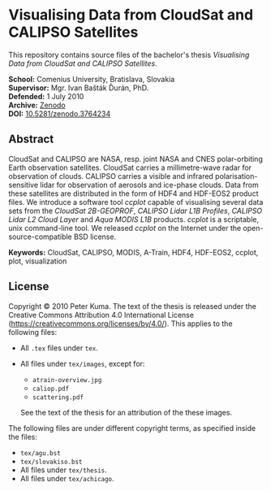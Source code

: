 # Visualising Data from CloudSat and CALIPSO Satellites

This repository contains source files of the bachelor's thesis *Visualising
Data from CloudSat and CALIPSO Satellites*.

**School:** Comenius University, Bratislava, Slovakia\
**Supervisor:** Mgr. Ivan Bašták Ďurán, PhD.\
**Defended:** 1 July 2010\
**Archive:** [Zenodo](https://zenodo.org/record/3764234)\
**DOI:** [10.5281/zenodo.3764234](https://doi.org/10.5281/zenodo.3764234)

Abstract
--------

CloudSat and CALIPSO are NASA, resp. joint NASA and CNES polar-orbiting Earth
observation satellites. CloudSat carries a millimetre-wave radar for
observation of clouds. CALIPSO carries a visible and infrared
polarisation-sensitive lidar for observation of aerosols and ice-phase clouds.
Data from these satellites are distributed in the form of HDF4 and HDF-EOS2
product files. We introduce a software tool *ccplot* capable of visualising
several data sets from the *CloudSat 2B-GEOPROF*, *CALIPSO Lidar L1B Profiles*,
*CALIPSO Lidar L2 Cloud Layer* and *Aqua MODIS L1B* products. *ccplot* is a
scriptable, unix command-line tool. We released *ccplot* on the Internet under
the open-source-compatible BSD license.

**Keywords:** CloudSat, CALIPSO, MODIS, A-Train, HDF4, HDF-EOS2, ccplot, plot,
visualization

License
-------

Copyright © 2010 Peter Kuma. The text of the thesis is released under the
Creative Commons Attribution 4.0 International License
(https://creativecommons.org/licenses/by/4.0/). This applies to the following
files:

- All `.tex` files under `tex`.

- All files under `tex/images`, except for:
  - `atrain-overview.jpg`
  - `caliop.pdf`
  - `scattering.pdf`

  See the text of the thesis for an attribution of the these images.

The following files are under different copyright terms, as specified inside
the files:

- `tex/agu.bst`
- `tex/slovakiso.bst`
- All files under `tex/thesis`.
- All files under `tex/achicago`.
